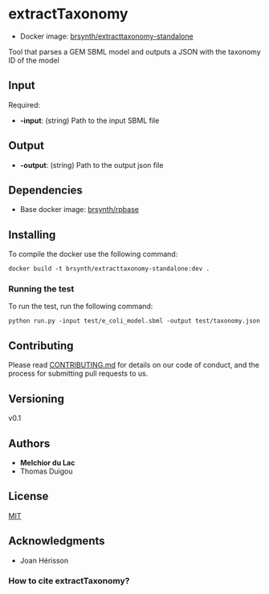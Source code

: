 # extractTaxonomy

* Docker image: [brsynth/extracttaxonomy-standalone](https://hub.docker.com/r/brsynth/extracttaxonomy-standalone)

Tool that parses a GEM SBML model and outputs a JSON with the taxonomy ID of the model

## Input

Required:
* **-input**: (string) Path to the input SBML file

## Output

* **-output**: (string) Path to the output json file

## Dependencies

* Base docker image: [brsynth/rpbase](https://hub.docker.com/r/brsynth/rpbase)

## Installing

To compile the docker use the following command:

```
docker build -t brsynth/extracttaxonomy-standalone:dev .
```

### Running the test

To run the test, run the following command:

```
python run.py -input test/e_coli_model.sbml -output test/taxonomy.json
```

## Contributing

Please read [CONTRIBUTING.md](https://gist.github.com/PurpleBooth/b24679402957c63ec426) for details on our code of conduct, and the process for submitting pull requests to us.

## Versioning

v0.1

## Authors

* **Melchior du Lac** 
* Thomas Duigou

## License

[MIT](https://github.com/Galaxy-SynBioCAD/rpExtractSink/blob/master/LICENSE)

## Acknowledgments

* Joan Hérisson

### How to cite extractTaxonomy?
